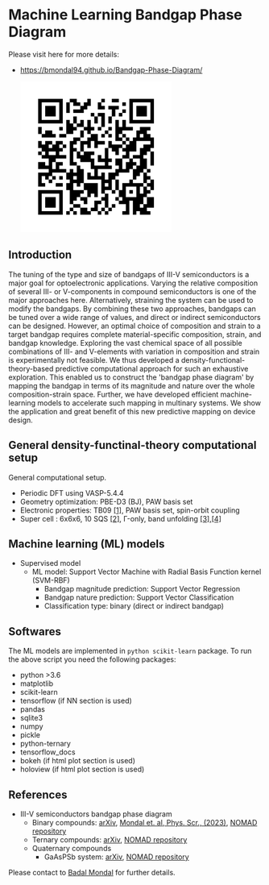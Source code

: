 # Machine Learning Bandgap Phase Diagram

Please visit here for more details:

* https://bmondal94.github.io/Bandgap-Phase-Diagram/

   <img src="./ImageFolder/BandgapPhaseDiagram.png" style="width:300px;height:300px;">
   
## Introduction
The tuning of the type and size of bandgaps of III-V semiconductors is a major goal for optoelectronic applications. 
Varying the relative composition of several III- or V-components in compound semiconductors is one of the major approaches here. 
Alternatively, straining the system can be used to modify the bandgaps. By combining these two approaches, 
bandgaps can be tuned over a wide range of values, and direct or indirect semiconductors can be designed. However, an optimal choice of composition and 
strain to a target bandgap requires complete material-specific composition, strain, and bandgap knowledge. Exploring the vast chemical space of all 
possible combinations of III- and V-elements with variation in composition and strain is experimentally not feasible. We thus developed a 
density-functional-theory-based predictive computational approach for such an exhaustive exploration. This enabled us to construct the 
'bandgap phase diagram' by mapping the bandgap in terms of its magnitude and nature over the whole composition-strain space. 
Further, we have developed efficient machine-learning models to accelerate such mapping in multinary systems. We show the application and great 
benefit of this new predictive mapping on device design. 

## General density-functinal-theory computational setup
General computational setup.

* Periodic DFT using VASP-5.4.4
* Geometry optimization: PBE-D3 (BJ), PAW basis set 
* Electronic properties: TB09 [[1]](https://journals.aps.org/prl/abstract/10.1103/PhysRevLett.102.226401), PAW basis set, spin-orbit coupling 
* Super cell : 6x6x6, 10 SQS [[2]](https://www.brown.edu/Departments/Engineering/Labs/avdw/atat/manual/node74.html), 
Γ-only, band unfolding [[3]](https://github.com/rubel75/fold2Bloch-VASP),[[4]](https://github.com/band-unfolding/bandup)

## Machine learning (ML) models

* Supervised model
	* ML model: Support Vector Machine with Radial Basis Function kernel (SVM-RBF) 
		* Bandgap magnitude prediction: Support Vector Regression
		* Bandgap nature prediction: Support Vector Classification
		* Classification type:  binary (direct or indirect bandgap)
## Softwares

The ML models are implemented in `python scikit-learn` package. To run the above script you need the following packages:

* python >3.6
* matplotlib
* scikit-learn
* tensorflow (if NN section is used)
* pandas
* sqlite3
* numpy
* pickle
* python-ternary
* tensorflow_docs
* bokeh (if html plot section is used)
* holoview (if html plot section is used)

## References
* III-V semiconductors bandgap phase diagram
    *  Binary compounds: [arXiv](http://arxiv.org/abs/2208.10596), [Mondal et. al, Phys. Scr., (2023)](https://doi.org/10.1088/1402-4896/acd08b), [NOMAD repository](https://doi.org/10.17172/NOMAD/2022.08.20-2)
    *  Ternary compounds: [arXiv](http://arxiv.org/abs/2302.14547), [NOMAD repository](https://doi.org/10.17172/NOMAD/2023.02.27-1)
    *  Quaternary compounds
        *  GaAsPSb system: [arXiv](https://doi.org/10.48550/arXiv.2305.03666), [NOMAD repository](https://doi.org/10.17172/NOMAD/2023.05.03-1)

Please contact to [Badal Mondal](mailto:badalmondal.chembgc@gmail.com,badal.mondal@physik.uni-marburg.de,badal.mondal@studserv.uni-leipzig.de) for further details.
